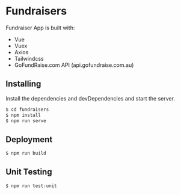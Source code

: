 # Fundraisers
Fundraiser App is built with:

- Vue
- Vuex
- Axios
- Tailwindcss
- GoFundRaise.com API (api.gofundraise.com.au)

## Installing

Install the dependencies and devDependencies and start the server.

```sh
$ cd fundraisers
$ npm install
$ npm run serve
```

## Deployment

```sh
$ npm run build
```

## Unit Testing
```sh
$ npm run test:unit
```
